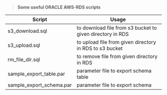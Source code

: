 
> **Some useful ORACLE  AWS-RDS scripts** 
  
Script | Usage
------------ | -------------
s3_download.sql | to download file from s3 bucket to given directory in RDS
s3_upload.sql | to upload file from given directory in RDS  to s3 bucket
rm_file_dir.sql | to remove file from given directory in RDS
sample_export_table.par| parameter file to export schema table
sample_export_schema.par| parameter file to export schema 
